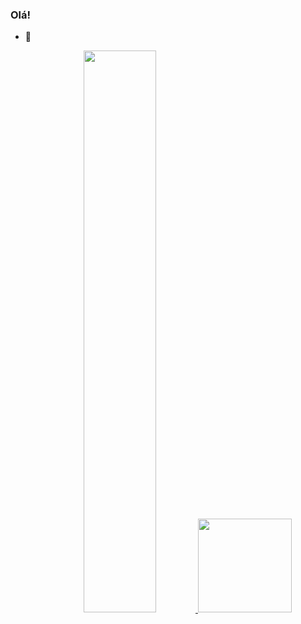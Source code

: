 ### Olá!

- 🌱 

<div align="center">
  <a href="https://github.com/michelly-alves">
  <img width="48%" src="https://github-readme-stats.vercel.app/api?username=michelly-alves&show_icons=true&theme=buefy&include_all_commits=true&count_private=true"/>
  <a href="https://picasion.com/"><img width="150px" src="https://i.picasion.com/pic92/d37ee56e63e7f8fb94a03c9682687d4d.gif" height="150px" border-radius="50px"/></a><br />
</div>

  
